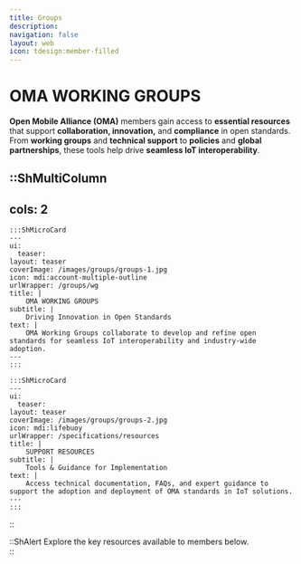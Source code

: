 ```yaml
---
title: Groups
description:
navigation: false
layout: web
icon: tdesign:member-filled
---
```

# OMA WORKING GROUPS

**Open Mobile Alliance (OMA)** members gain access to **essential resources** that support **collaboration, innovation,** and **compliance** in open standards. From **working groups** and **technical support** to **policies** and **global partnerships**, these tools help drive **seamless IoT interoperability**. 




::ShMultiColumn
---
cols: 2
---

    :::ShMicroCard
    ---
    ui:
      teaser:
    layout: teaser    
    coverImage: /images/groups/groups-1.jpg
    icon: mdi:account-multiple-outline
    urlWrapper: /groups/wg
    title: |
        OMA WORKING GROUPS
    subtitle: |
        Driving Innovation in Open Standards
    text: |
        OMA Working Groups collaborate to develop and refine open standards for seamless IoT interoperability and industry-wide adoption.
    ---
    :::

    :::ShMicroCard
    ---
    ui:
      teaser:
    layout: teaser    
    coverImage: /images/groups/groups-2.jpg
    icon: mdi:lifebuoy
    urlWrapper: /specifications/resources
    title: |
        SUPPORT RESOURCES
    subtitle: |
        Tools & Guidance for Implementation
    text: |
        Access technical documentation, FAQs, and expert guidance to support the adoption and deployment of OMA standards in IoT solutions.
    ---
    :::

::

::ShAlert
Explore the key resources available to members below.  
::
